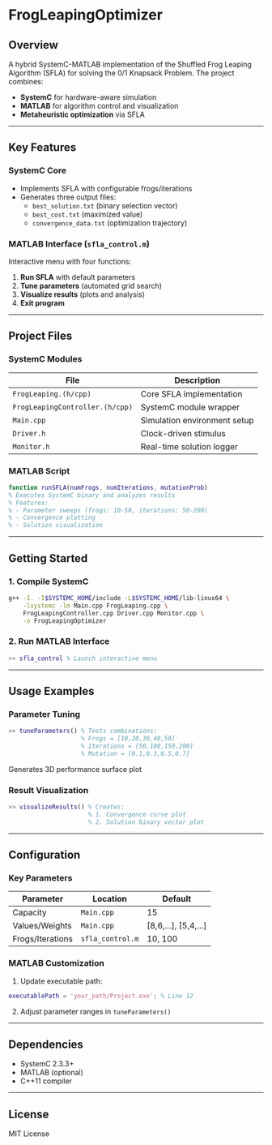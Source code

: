 # FrogLeapingOptimizer  

## Overview  
A hybrid SystemC-MATLAB implementation of the Shuffled Frog Leaping Algorithm (SFLA) for solving the 0/1 Knapsack Problem. The project combines:  
- **SystemC** for hardware-aware simulation  
- **MATLAB** for algorithm control and visualization  
- **Metaheuristic optimization** via SFLA  

---

## Key Features  
### SystemC Core  
- Implements SFLA with configurable frogs/iterations  
- Generates three output files:  
  - `best_solution.txt` (binary selection vector)  
  - `best_cost.txt` (maximized value)  
  - `convergence_data.txt` (optimization trajectory)  

### MATLAB Interface (`sfla_control.m`)  
Interactive menu with four functions:  
1. **Run SFLA** with default parameters  
2. **Tune parameters** (automated grid search)  
3. **Visualize results** (plots and analysis)  
4. **Exit program**  

---

## Project Files  

### SystemC Modules  
| File | Description |  
|------|-------------|  
| `FrogLeaping.(h/cpp)` | Core SFLA implementation |  
| `FrogLeapingController.(h/cpp)` | SystemC module wrapper |  
| `Main.cpp` | Simulation environment setup |  
| `Driver.h` | Clock-driven stimulus |  
| `Monitor.h` | Real-time solution logger |  

### MATLAB Script  
```matlab
function runSFLA(numFrogs, numIterations, mutationProb)
% Executes SystemC binary and analyzes results
% Features:
% - Parameter sweeps (frogs: 10-50, iterations: 50-200)
% - Convergence plotting
% - Solution visualization
```

---

## Getting Started  

### 1. Compile SystemC  
```bash
g++ -I. -I$SYSTEMC_HOME/include -L$SYSTEMC_HOME/lib-linux64 \
    -lsystemc -lm Main.cpp FrogLeaping.cpp \
    FrogLeapingController.cpp Driver.cpp Monitor.cpp \
    -o FrogLeapingOptimizer
```

### 2. Run MATLAB Interface  
```matlab
>> sfla_control % Launch interactive menu
```

---

## Usage Examples  

### Parameter Tuning  
```matlab
>> tuneParameters() % Tests combinations:
                    % Frogs = [10,20,30,40,50]
                    % Iterations = [50,100,150,200]
                    % Mutation = [0.1,0.3,0.5,0.7]
```
Generates 3D performance surface plot  

### Result Visualization  
```matlab
>> visualizeResults() % Creates:
                      % 1. Convergence curve plot
                      % 2. Solution binary vector plot
```

---

## Configuration  

### Key Parameters  
| Parameter | Location | Default |  
|-----------|----------|---------|  
| Capacity | `Main.cpp` | 15 |  
| Values/Weights | `Main.cpp` | [8,6,...], [5,4,...] |  
| Frogs/Iterations | `sfla_control.m` | 10, 100 |  

### MATLAB Customization  
1. Update executable path:  
```matlab
executablePath = 'your_path/Project.exe'; % Line 12
```  
2. Adjust parameter ranges in `tuneParameters()`  

---

## Dependencies  
- SystemC 2.3.3+  
- MATLAB (optional)  
- C++11 compiler  

---

## License  
MIT License  
